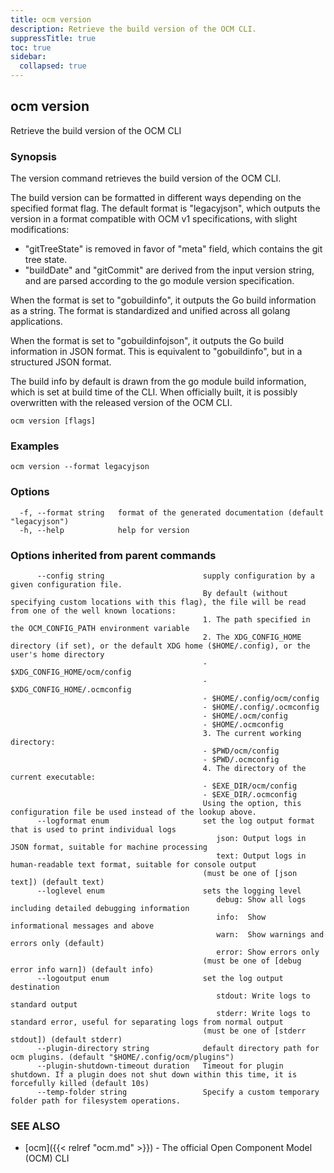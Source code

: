 ```yaml
---
title: ocm version
description: Retrieve the build version of the OCM CLI.
suppressTitle: true
toc: true
sidebar:
  collapsed: true
---
```


## ocm version

Retrieve the build version of the OCM CLI

### Synopsis

The version command retrieves the build version of the OCM CLI.

The build version can be formatted in different ways depending on the specified format flag.
The default format is "legacyjson", which outputs the version in a format compatible with OCM v1 specifications,
with slight modifications:

- "gitTreeState" is removed in favor of "meta" field, which contains the git tree state.
- "buildDate" and "gitCommit" are derived from the input version string, and are parsed according to the go module version specification.

When the format is set to "gobuildinfo", it outputs the Go build information as a string. The format is standardized
and unified across all golang applications.

When the format is set to "gobuildinfojson", it outputs the Go build information in JSON format.
This is equivalent to "gobuildinfo", but in a structured JSON format.

The build info by default is drawn from the go module build information, which is set at build time of the CLI.
When officially built, it is possibly overwritten with the released version of the OCM CLI.

```
ocm version [flags]
```

### Examples

```
ocm version --format legacyjson
```

### Options

```
  -f, --format string   format of the generated documentation (default "legacyjson")
  -h, --help            help for version
```

### Options inherited from parent commands

```
      --config string                      supply configuration by a given configuration file.
                                           By default (without specifying custom locations with this flag), the file will be read from one of the well known locations:
                                           1. The path specified in the OCM_CONFIG_PATH environment variable
                                           2. The XDG_CONFIG_HOME directory (if set), or the default XDG home ($HOME/.config), or the user's home directory
                                           - $XDG_CONFIG_HOME/ocm/config
                                           - $XDG_CONFIG_HOME/.ocmconfig
                                           - $HOME/.config/ocm/config
                                           - $HOME/.config/.ocmconfig
                                           - $HOME/.ocm/config
                                           - $HOME/.ocmconfig
                                           3. The current working directory:
                                           - $PWD/ocm/config
                                           - $PWD/.ocmconfig
                                           4. The directory of the current executable:
                                           - $EXE_DIR/ocm/config
                                           - $EXE_DIR/.ocmconfig
                                           Using the option, this configuration file be used instead of the lookup above.
      --logformat enum                     set the log output format that is used to print individual logs
                                              json: Output logs in JSON format, suitable for machine processing
                                              text: Output logs in human-readable text format, suitable for console output
                                           (must be one of [json text]) (default text)
      --loglevel enum                      sets the logging level
                                              debug: Show all logs including detailed debugging information
                                              info:  Show informational messages and above
                                              warn:  Show warnings and errors only (default)
                                              error: Show errors only
                                           (must be one of [debug error info warn]) (default info)
      --logoutput enum                     set the log output destination
                                              stdout: Write logs to standard output
                                              stderr: Write logs to standard error, useful for separating logs from normal output
                                           (must be one of [stderr stdout]) (default stderr)
      --plugin-directory string            default directory path for ocm plugins. (default "$HOME/.config/ocm/plugins")
      --plugin-shutdown-timeout duration   Timeout for plugin shutdown. If a plugin does not shut down within this time, it is forcefully killed (default 10s)
      --temp-folder string                 Specify a custom temporary folder path for filesystem operations.
```

### SEE ALSO

* [ocm]({{< relref "ocm.md" >}})	 - The official Open Component Model (OCM) CLI

